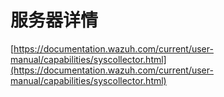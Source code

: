 # 服务器详情

[https://documentation.wazuh.com/current/user-manual/capabilities/syscollector.html](https://documentation.wazuh.com/current/user-manual/capabilities/syscollector.html)

